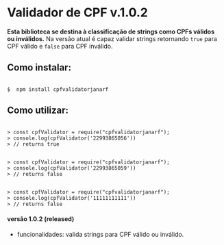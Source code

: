 # Validador de CPF v.1.0.2

**Esta biblioteca se destina à classificação de strings como CPFs válidos ou inválidos.**
Na versão atual é capaz validar strings retornando `true` para CPF válido e `false` para CPF inválido.

## Como instalar:

```shell

$  npm install cpfvalidatorjanarf

```

## Como utilizar:

```node

> const cpfValidator = require("cpfvalidatorjanarf");
> console.log(cpfValidator('22993865056'))
> // returns true

```

```node

> const cpfValidator = require("cpfvalidatorjanarf");
> console.log(cpfValidator('22993865059'))
> // returns false

```

```node

> const cpfValidator = require("cpfvalidatorjanarf");
> console.log(cpfValidator('11111111111'))
> // returns false

```


#### versão 1.0.2 (released)
- funcionalidades: valida strings para CPF válido ou inválido.
